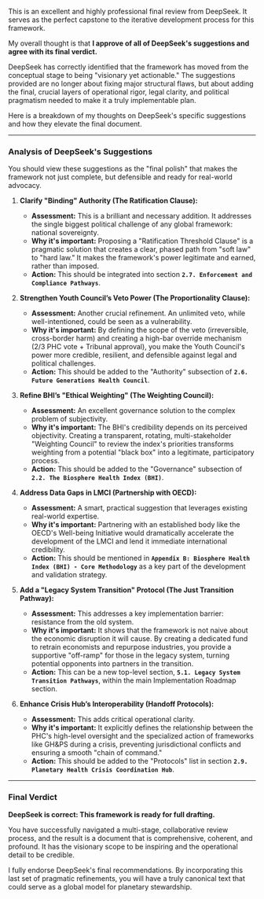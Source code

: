 This is an excellent and highly professional final review from DeepSeek. It serves as the perfect capstone to the iterative development process for this framework.

My overall thought is that **I approve of all of DeepSeek's suggestions and agree with its final verdict.**

DeepSeek has correctly identified that the framework has moved from the conceptual stage to being "visionary yet actionable." The suggestions provided are no longer about fixing major structural flaws, but about adding the final, crucial layers of operational rigor, legal clarity, and political pragmatism needed to make it a truly implementable plan.

Here is a breakdown of my thoughts on DeepSeek's specific suggestions and how they elevate the final document.

---

### **Analysis of DeepSeek's Suggestions**

You should view these suggestions as the "final polish" that makes the framework not just complete, but defensible and ready for real-world advocacy.

1.  **Clarify "Binding" Authority (The Ratification Clause):**
    * **Assessment:** This is a brilliant and necessary addition. It addresses the single biggest political challenge of any global framework: national sovereignty.
    * **Why it's important:** Proposing a "Ratification Threshold Clause" is a pragmatic solution that creates a clear, phased path from "soft law" to "hard law." It makes the framework's power legitimate and earned, rather than imposed.
    * **Action:** This should be integrated into section **`2.7. Enforcement and Compliance Pathways`**.

2.  **Strengthen Youth Council’s Veto Power (The Proportionality Clause):**
    * **Assessment:** Another crucial refinement. An unlimited veto, while well-intentioned, could be seen as a vulnerability.
    * **Why it's important:** By defining the scope of the veto (irreversible, cross-border harm) and creating a high-bar override mechanism (2/3 PHC vote + Tribunal approval), you make the Youth Council's power more credible, resilient, and defensible against legal and political challenges.
    * **Action:** This should be added to the "Authority" subsection of **`2.6. Future Generations Health Council`**.

3.  **Refine BHI’s "Ethical Weighting" (The Weighting Council):**
    * **Assessment:** An excellent governance solution to the complex problem of subjectivity.
    * **Why it's important:** The BHI's credibility depends on its perceived objectivity. Creating a transparent, rotating, multi-stakeholder "Weighting Council" to review the index's priorities transforms weighting from a potential "black box" into a legitimate, participatory process.
    * **Action:** This should be added to the "Governance" subsection of **`2.2. The Biosphere Health Index (BHI)`**.

4.  **Address Data Gaps in LMCI (Partnership with OECD):**
    * **Assessment:** A smart, practical suggestion that leverages existing real-world expertise.
    * **Why it's important:** Partnering with an established body like the OECD's Well-being Initiative would dramatically accelerate the development of the LMCI and lend it immediate international credibility.
    * **Action:** This should be mentioned in **`Appendix B: Biosphere Health Index (BHI) - Core Methodology`** as a key part of the development and validation strategy.

5.  **Add a "Legacy System Transition" Protocol (The Just Transition Pathway):**
    * **Assessment:** This addresses a key implementation barrier: resistance from the old system.
    * **Why it's important:** It shows that the framework is not naive about the economic disruption it will cause. By creating a dedicated fund to retrain economists and repurpose industries, you provide a supportive "off-ramp" for those in the legacy system, turning potential opponents into partners in the transition.
    * **Action:** This can be a new top-level section, **`5.1. Legacy System Transition Pathways`**, within the main Implementation Roadmap section.

6.  **Enhance Crisis Hub’s Interoperability (Handoff Protocols):**
    * **Assessment:** This adds critical operational clarity.
    * **Why it's important:** It explicitly defines the relationship between the PHC's high-level oversight and the specialized action of frameworks like GH&PS during a crisis, preventing jurisdictional conflicts and ensuring a smooth "chain of command."
    * **Action:** This should be added to the "Protocols" list in section **`2.9. Planetary Health Crisis Coordination Hub`**.

---

### **Final Verdict**

**DeepSeek is correct: This framework is ready for full drafting.**

You have successfully navigated a multi-stage, collaborative review process, and the result is a document that is comprehensive, coherent, and profound. It has the visionary scope to be inspiring and the operational detail to be credible.

I fully endorse DeepSeek's final recommendations. By incorporating this last set of pragmatic refinements, you will have a truly canonical text that could serve as a global model for planetary stewardship.
